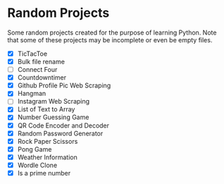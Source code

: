 # Random Projects 

Some random projects created for the purpose of learning Python. Note that some of these projects may be incomplete or even be empty files.

- [x] TicTacToe
- [x] Bulk file rename 
- [ ] Connect Four
- [x] Countdowntimer
- [x] Github Profile Pic Web Scraping
- [x] Hangman
- [ ] Instagram Web Scraping
- [x] List of Text to Array
- [x] Number Guessing Game
- [x] QR Code Encoder and Decoder 
- [x] Random Password Generator
- [x] Rock Paper Scissors
- [x] Pong Game
- [x] Weather Information
- [x] Wordle Clone 
- [x] Is a prime number
